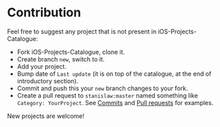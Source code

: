 # Contribution

Feel free to suggest any project that is not present in iOS-Projects-Catalogue:

- Fork iOS-Projects-Catalogue, clone it.
- Create branch `new`, switch to it.
- Add your project.
- Bump date of `Last update` (it is on top of the catalogue, at the end of introductory section).
- Commit and push this your `new` branch changes to your fork.
- Create a pull request to `stanislaw:master` named something like `Category: YourProject`. See [Commits](https://github.com/stanislaw/iOS-Projects-Catalogue/commits/master) and [Pull requests](https://github.com/stanislaw/iOS-Projects-Catalogue/pulls?q=is%3Apr+is%3Aclosed) for examples.

New projects are welcome!

